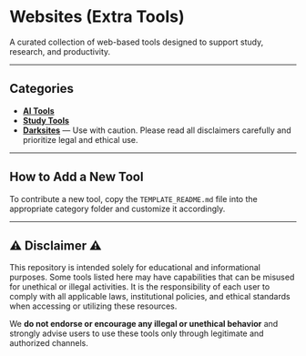 # Websites (Extra Tools)

A curated collection of web-based tools designed to support study, research, and productivity.

---

## Categories

* **[AI Tools](/AI-Tools)**
* **[Study Tools](/Study-Tools)**
* **[Darksites](/Darksites)** — Use with caution. Please read all disclaimers carefully and prioritize legal and ethical use.
---

## How to Add a New Tool

To contribute a new tool, copy the `TEMPLATE_README.md` file into the appropriate category folder and customize it accordingly.

---

## ⚠️ Disclaimer ⚠️

This repository is intended solely for educational and informational purposes. Some tools listed here may have capabilities that can be misused for unethical or illegal activities. It is the responsibility of each user to comply with all applicable laws, institutional policies, and ethical standards when accessing or utilizing these resources.

We **do not endorse or encourage any illegal or unethical behavior** and strongly advise users to use these tools only through legitimate and authorized channels.
